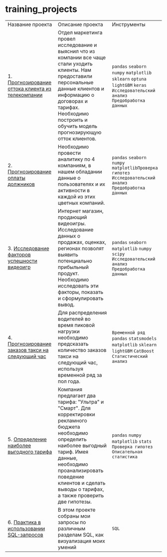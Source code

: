 # training_projects

<table>
  <tr>
    <td>Название проекта</td>
    <td>Описание проекта</td>
    <td>Инструменты</td>
  </tr>
  <tr>
    <td width=250>1. 
        <a href='https://github.com/ssensse/training_projects/tree/main/Client outflow'>
        Прогнозирование оттока клиента из телекомпании</a></td>
    <td width=400, height=100>
        Отдел маркетинга провел исследование и выяснил что из компании все чаще стали уходить клиенты. 
        Нам предоставили персональные данные клиентов и информацию о договорах и тарифах. 
        Необходимо построить и обучить модель прогнозирующую отток клиентов.</td>
    <td width=250><code>pandas</code> <code>seaborn</code> <code>numpy</code> 
        <code>matplotlib</code> <code>sklearn</code> <code>optuna</code>
        <code>lightGBM</code> <code>keras</code> <code>Исследовательский анализ</code>
        <code>Предобработка данных</code></td>
  </tr>
  <tr>
    <td width=250>2. 
        <a href='https://github.com/ssensse/training_projects/tree/main/Debt%20payment'>
        Прогнозирование оплаты должников</a></td>
    <td width=400, height=100>
        Необходимо провести аналитику по 4 компаниям, в нашем обладании данные о пользователях и их активности в каждой из этих цветных компаний.</td>
    <td width=250><code>pandas</code> <code>seaborn</code> <code>numpy</code> 
        <code>matplotlib</code><code>Проверка гипотез</code> <code>Исследовательский анализ</code> 
        <code>Предобработка данных</code></td>
  </tr>
  <tr>
  <tr>
    <td width=250>3. 
        <a href='https://github.com/ssensse/training_projects/tree/main/Game success analysis'>
        Исследование факторов успешности видеоигр</a></td>
    <td width=400, height=100>
        Интернет магазин, продающий видеоигры. Исследование данных о продажах, оценках, регионах позволят выявить потенциально прибыльный продукт. Необходимо исследовать эти факторы, показать и сформулировать вывод.</td>
    <td width=250><code>pandas</code> <code>seaborn</code> <code>matplotlib</code> 
        <code>numpy</code> <code>scipy</code>
        <code>Исследовательский анализ</code> 
        <code>Предобработка данных</code></td>
  </tr>
  <tr>
    <td width=250>4. 
        <a href='https://github.com/ssensse/training_projects/tree/main/Taxi forecast'>
        Прогнозирование заказов такси на следующий час</a></td>
    <td width=400, height=100>
        Для распределения водителей во время пиковой нагрузки необходимо предсказать количество заказов такси на следующий час, используя временной ряд за пол года.</td>
    <td width=250><code>Временной ряд</code> <code>pandas</code> <code>statsmodels</code> 
        <code>matplotlib</code> <code>sklearn</code> <code>lightGBM</code>
        <code>CatBoost</code> <code>Статистический анализ</code>
  </tr>
  <tr>
    <td>5.
        <a href='https://github.com/ssensse/training_projects/tree/main/Perspective tariff'>
        Определение наиболее выгодного тарифа</a></td>
    <td>Компания предлагает два тарифа: "Ультра" и "Смарт". Для корректировки рекламного бюджета 
        необходимо определить наиболее выгодный тариф. Имея данные, необходимо проанализировать поведение клиентов и сделать выводы о тарифах, 
        а также проверить две гипотезы.</td>
    <td><code>pandas</code> <code>numpy</code> <code>matplotlib</code>
        <code>stats</code> <code>Проверка гипотез</code> <code>Описательная статистика</code></td>
  </tr>
  <tr>
    <td>6.
        <a href='https://github.com/ssensse/training_projects/tree/main/SQL queries'>
        Практика в использовании SQL-запросов</a>
    </td>
    <td>В этом проекте собраны мои запросы по различным разделам SQL, как визуализация моих умений</td>
    <td><code>SQL</code></td>
  </tr>
</table>
